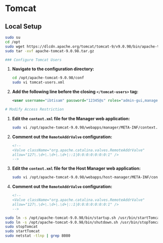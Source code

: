 # Tomcat

## Local Setup

```bash
sudo su
cd /opt
sudo wget https://dlcdn.apache.org/tomcat/tomcat-9/v9.0.98/bin/apache-tomcat-9.0.98.tar.gz
sudo tar -xvf apache-tomcat-9.0.98.tar.gz

### Configure Tomcat Users
```
1. **Navigate to the configuration directory:**
   ```bash
   cd /opt/apache-tomcat-9.0.98/conf
   sudo vi tomcat-users.xml
   ```
2. **Add the following line before the closing `</tomcat-users>` tag:**
   ```xml
   <user username="ibtisam" password="12345@s" roles="admin-gui,manager-gui,manager-script"/>
   ```
```bash
# Modify Access Restriction
```
1. **Edit the `context.xml` file for the Manager web application:**
   ```bash
   sudo vi /opt/apache-tomcat-9.0.98/webapps/manager/META-INF/context.xml
   ```
2. **Comment out the `RemoteAddrValve` configuration:**
   ```xml
   <!--
   <Valve className="org.apache.catalina.valves.RemoteAddrValve"
   allow="127\.\d+\.\d+\.\d+|::1|0:0:0:0:0:0:0:1" />
   -->
   ```

3. **Edit the `context.xml` file for the Host Manager web application:**
   ```bash
   sudo vi /opt/apache-tomcat-9.0.98/webapps/host-manager/META-INF/context.xml
   ```
4. **Comment out the `RemoteAddrValve` configuration:**
   ```xml
   <!--
   <Valve className="org.apache.catalina.valves.RemoteAddrValve"
   allow="127\.\d+\.\d+\.\d+|::1|0:0:0:0:0:0:0:1" />
   -->
   ```

```bash
sudo ln -s /opt/apache-tomcat-9.0.98/bin/startup.sh /usr/bin/startTomcat
sudo ln -s /opt/apache-tomcat-9.0.98/bin/shutdown.sh /usr/bin/stopTomcat
sudo stopTomcat
sudo startTomcat
sudo netstat -tlnp | grep 8080
```
